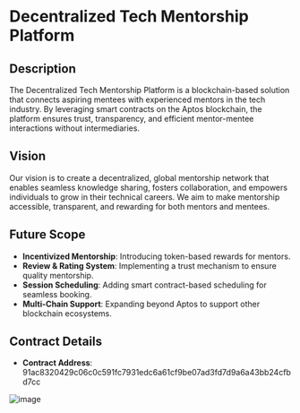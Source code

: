 # Decentralized Tech Mentorship Platform

## Description
The Decentralized Tech Mentorship Platform is a blockchain-based solution that connects aspiring mentees with experienced mentors in the tech industry. By leveraging smart contracts on the Aptos blockchain, the platform ensures trust, transparency, and efficient mentor-mentee interactions without intermediaries.

## Vision
Our vision is to create a decentralized, global mentorship network that enables seamless knowledge sharing, fosters collaboration, and empowers individuals to grow in their technical careers. We aim to make mentorship accessible, transparent, and rewarding for both mentors and mentees.

## Future Scope
- **Incentivized Mentorship**: Introducing token-based rewards for mentors.
- **Review & Rating System**: Implementing a trust mechanism to ensure quality mentorship.
- **Session Scheduling**: Adding smart contract-based scheduling for seamless booking.
- **Multi-Chain Support**: Expanding beyond Aptos to support other blockchain ecosystems.

## Contract Details
- **Contract Address**: 91ac8320429c06c0c591fc7931edc6a61cf9be07ad3fd7d9a6a43bb24cfbd7cc



![image](https://github.com/user-attachments/assets/50c6edc0-f2b7-47bc-b52f-7f693ac66013)
